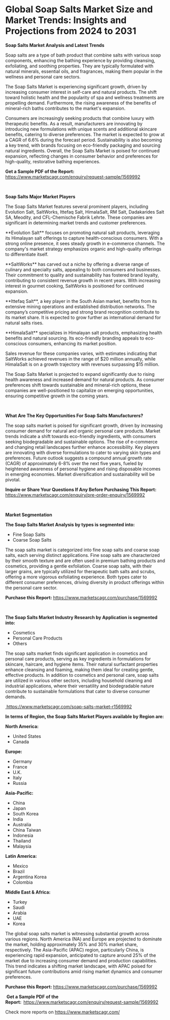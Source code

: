 <p><h1>Global Soap Salts Market Size and Market Trends: Insights and Projections from 2024 to 2031</h1></p><p><strong>Soap Salts Market Analysis and Latest Trends</strong></p>
<p><p>Soap salts are a type of bath product that combine salts with various soap components, enhancing the bathing experience by providing cleansing, exfoliating, and soothing properties. They are typically formulated with natural minerals, essential oils, and fragrances, making them popular in the wellness and personal care sectors. </p><p>The Soap Salts Market is experiencing significant growth, driven by increasing consumer interest in self-care and natural products. The shift toward holistic health and the popularity of spa and wellness treatments are propelling demand. Furthermore, the rising awareness of the benefits of mineral-rich baths contributes to the market's expansion. </p><p>Consumers are increasingly seeking products that combine luxury with therapeutic benefits. As a result, manufacturers are innovating by introducing new formulations with unique scents and additional skincare benefits, catering to diverse preferences. The market is expected to grow at a CAGR of 6.6% during the forecast period. Sustainability is also becoming a key trend, with brands focusing on eco-friendly packaging and sourcing natural ingredients. Overall, the Soap Salts Market is poised for continued expansion, reflecting changes in consumer behavior and preferences for high-quality, restorative bathing experiences.</p></p>
<p><strong>Get a Sample PDF of the Report:&nbsp;</strong> <a href="https://www.marketscagr.com/enquiry/request-sample/1569992?utm_campaign=1895&utm_medium=2&utm_source=Github&utm_content=ia&utm_term=29122024&utm_id=soap-salts">https://www.marketscagr.com/enquiry/request-sample/1569992</a></p>
<p>&nbsp;</p>
<p><strong>Soap Salts Major Market Players</strong></p>
<p><p>The Soap Salts Market features several prominent players, including Evolution Salt, SaltWorks, Ittefaq Salt, HimalaSalt, RM Salt, Dadakarides Salt SA, Meodity, and CFL-Chemische Fabrik Lehrte. These companies are significant in determining market trends and customer preferences.</p><p>**Evolution Salt** focuses on promoting natural salt products, leveraging its Himalayan salt offerings to capture health-conscious consumers. With a strong online presence, it sees steady growth in e-commerce channels. The company's market strategy emphasizes organic and high-quality offerings to differentiate itself.</p><p>**SaltWorks** has carved out a niche by offering a diverse range of culinary and specialty salts, appealing to both consumers and businesses. Their commitment to quality and sustainability has fostered brand loyalty, contributing to consistent revenue growth in recent years. With increasing interest in gourmet cooking, SaltWorks is positioned for continued expansion.</p><p>**Ittefaq Salt**, a key player in the South Asian market, benefits from its extensive mining operations and established distribution networks. The company’s competitive pricing and strong brand recognition contribute to its market share. It is expected to grow further as international demand for natural salts rises.</p><p>**HimalaSalt** specializes in Himalayan salt products, emphasizing health benefits and natural sourcing. Its eco-friendly branding appeals to eco-conscious consumers, enhancing its market position.</p><p>Sales revenue for these companies varies, with estimates indicating that SaltWorks achieved revenues in the range of $20 million annually, while HimalaSalt is on a growth trajectory with revenues surpassing $15 million.</p><p>The Soap Salts Market is projected to expand significantly due to rising health awareness and increased demand for natural products. As consumer preferences shift towards sustainable and mineral-rich options, these companies are well-positioned to capitalize on emerging opportunities, ensuring competitive growth in the coming years.</p></p>
<p>&nbsp;</p>
<p><strong>What Are The Key Opportunities For Soap Salts Manufacturers?</strong></p>
<p><p>The soap salts market is poised for significant growth, driven by increasing consumer demand for natural and organic personal care products. Market trends indicate a shift towards eco-friendly ingredients, with consumers seeking biodegradable and sustainable options. The rise of e-commerce and changing retail landscapes further enhance accessibility. Key players are innovating with diverse formulations to cater to varying skin types and preferences. Future outlook suggests a compound annual growth rate (CAGR) of approximately 6-8% over the next five years, fueled by heightened awareness of personal hygiene and rising disposable incomes in emerging economies. Market diversification and sustainability will be pivotal.</p></p>
<p><strong>Inquire or Share Your Questions If Any Before Purchasing This Report:</strong> <a href="https://www.marketscagr.com/enquiry/pre-order-enquiry/1569992?utm_campaign=1895&utm_medium=2&utm_source=Github&utm_content=ia&utm_term=29122024&utm_id=soap-salts">https://www.marketscagr.com/enquiry/pre-order-enquiry/1569992</a></p>
<p>&nbsp;</p>
<p><strong>Market Segmentation</strong></p>
<p><strong>The Soap Salts Market Analysis by types is segmented into:</strong></p>
<p><ul><li>Fine Soap Salts</li><li>Coarse Soap Salts</li></ul></p>
<p><p>The soap salts market is categorized into fine soap salts and coarse soap salts, each serving distinct applications. Fine soap salts are characterized by their smooth texture and are often used in premium bathing products and cosmetics, providing a gentle exfoliation. Coarse soap salts, with their larger grains, are typically utilized for therapeutic bath salts and scrubs, offering a more vigorous exfoliating experience. Both types cater to different consumer preferences, driving diversity in product offerings within the personal care sector.</p></p>
<p><strong>Purchase this Report:&nbsp;</strong><a href="https://www.marketscagr.com/purchase/1569992?utm_campaign=1895&utm_medium=2&utm_source=Github&utm_content=ia&utm_term=29122024&utm_id=soap-salts">https://www.marketscagr.com/purchase/1569992</a></p>
<p>&nbsp;</p>
<p><strong>The Soap Salts Market Industry Research by Application is segmented into:</strong></p>
<p><ul><li>Cosmetics</li><li>Personal Care Products</li><li>Others</li></ul></p>
<p><p>The soap salts market finds significant application in cosmetics and personal care products, serving as key ingredients in formulations for skincare, haircare, and hygiene items. Their natural surfactant properties enhance cleansing and foaming, making them ideal for creating gentle, effective products. In addition to cosmetics and personal care, soap salts are utilized in various other sectors, including household cleaning and industrial applications, where their versatility and biodegradable nature contribute to sustainable formulations that cater to diverse consumer demands.</p></p>
<p><a href="https://www.marketscagr.com/soap-salts-market-r1569992?utm_campaign=1895&utm_medium=2&utm_source=Github&utm_content=ia&utm_term=29122024&utm_id=soap-salts">&nbsp;https://www.marketscagr.com/soap-salts-market-r1569992</a></p>
<p><strong>In terms of Region, the Soap Salts Market Players available by Region are:</strong></p>
<p>
    <p> <strong> North America: </strong>
        <ul>
            <li>United States</li>
            <li>Canada</li>
        </ul>
        </p> 
    <p> <strong> Europe: </strong>
        <ul>
            <li>Germany</li>
            <li>France</li>
            <li>U.K.</li>
            <li>Italy</li>
            <li>Russia</li>
        </ul>
        </p> 
    <p> <strong> Asia-Pacific: </strong>
        <ul>
            <li>China</li>
            <li>Japan</li>
            <li>South Korea</li>
            <li>India</li>
            <li>Australia</li>
            <li>China Taiwan</li>
            <li>Indonesia</li>
            <li>Thailand</li>
            <li>Malaysia</li>
        </ul>
        </p> 
    <p> <strong> Latin America: </strong>
        <ul>
            <li>Mexico</li>
            <li>Brazil</li>
            <li>Argentina Korea</li>
            <li>Colombia</li>
        </ul>
        </p> 
    <p> <strong> Middle East & Africa: </strong>
        <ul>
            <li>Turkey</li>
            <li>Saudi</li>
            <li>Arabia</li>
            <li>UAE</li>
            <li>Korea</li>
        </ul>
    </p>
    </p>
<p><p>The global soap salts market is witnessing substantial growth across various regions. North America (NA) and Europe are projected to dominate the market, holding approximately 35% and 30% market share, respectively. The Asia-Pacific (APAC) region, particularly China, is experiencing rapid expansion, anticipated to capture around 25% of the market due to increasing consumer demand and production capabilities. This trend indicates a shifting market landscape, with APAC poised for significant future contributions amid rising market dynamics and consumer preferences.</p></p>
<p><strong>Purchase this Report: </strong><a href="https://www.marketscagr.com/purchase/1569992?utm_campaign=1895&utm_medium=2&utm_source=Github&utm_content=ia&utm_term=29122024&utm_id=soap-salts">https://www.marketscagr.com/purchase/1569992</a></p>
<p>&nbsp;<strong>Get a Sample PDF of the Report:&nbsp;&nbsp;</strong><a href="https://www.marketscagr.com/enquiry/request-sample/1569992?utm_campaign=1895&utm_medium=2&utm_source=Github&utm_content=ia&utm_term=29122024&utm_id=soap-salts">https://www.marketscagr.com/enquiry/request-sample/1569992</a></p>
<p><strong></strong></p>
<p>Check more reports on <a href="https://www.marketscagr.com/?utm_campaign=1895&utm_medium=2&utm_source=Github&utm_content=ia&utm_term=29122024&utm_id=soap-salts">https://www.marketscagr.com/</a></p>